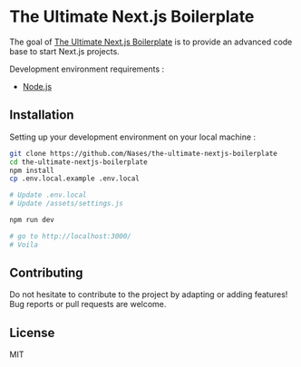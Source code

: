 # The Ultimate Next.js Boilerplate

The goal of [The Ultimate Next.js Boilerplate](https://nextjsboilerplate.com/) is to provide an advanced code base to start Next.js projects.

Development environment requirements :
- [Node.js](https://nodejs.org/en/download/)

## Installation

Setting up your development environment on your local machine :
```bash
git clone https://github.com/Nases/the-ultimate-nextjs-boilerplate
cd the-ultimate-nextjs-boilerplate
npm install
cp .env.local.example .env.local

# Update .env.local
# Update /assets/settings.js

npm run dev

# go to http://localhost:3000/
# Voila
```

## Contributing

Do not hesitate to contribute to the project by adapting or adding features! Bug reports or pull requests are welcome.

## License

MIT

